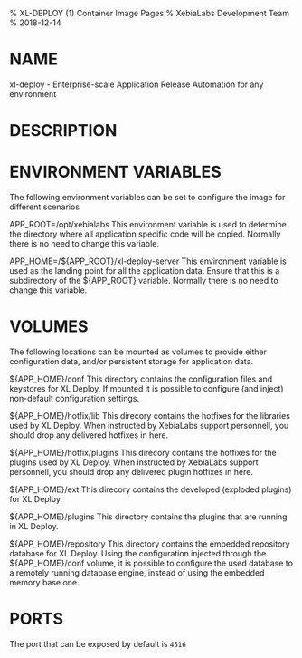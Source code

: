 % XL-DEPLOY (1) Container Image Pages
% XebiaLabs Development Team
% 2018-12-14

# NAME
xl-deploy \- Enterprise-scale Application Release Automation for any environment

# DESCRIPTION

# ENVIRONMENT VARIABLES
The following environment variables can be set to configure the image for different scenarios

APP_ROOT=/opt/xebialabs
    This environment variable is used to determine the directory where all application specific code will be copied. Normally there is no need to change this variable.

APP_HOME=/${APP_ROOT}/xl-deploy-server
    This environment variable is used as the landing point for all the application data. Ensure that this is a subdirectory of the ${APP_ROOT} variable. Normally there is no need to change this variable.

# VOLUMES
The following locations can be mounted as volumes to provide either configuration data, and/or persistent storage for application data.

${APP_HOME}/conf
    This directory contains the configuration files and keystores for XL Deploy. If mounted it is possible to configure (and inject) non-default configuration settings.

${APP_HOME}/hotfix/lib
    This direcory contains the hotfixes for the libraries used by XL Deploy. When instructed by XebiaLabs support personnell, you should drop any delivered hotfixes in here.

${APP_HOME}/hotfix/plugins
    This direcory contains the hotfixes for the plugins used by XL Deploy. When instructed by XebiaLabs support personnell, you should drop any delivered plugin hotfixes in here.

${APP_HOME}/ext
    This direcory contains the developed (exploded plugins) for XL Deploy.

${APP_HOME}/plugins
    This directory contains the plugins that are running in XL Deploy.

${APP_HOME}/repository
    This directory contains the embedded repository database for XL Deploy. Using the configuration injected through the ${APP_HOME}/conf volume, it is possible to configure the used database to a remotely running database engine, instead of using the embedded memory base one.

# PORTS
The port that can be exposed by default is `4516`
